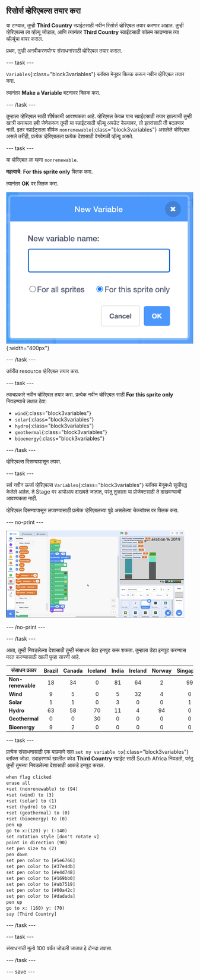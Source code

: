 ## रिसोर्स व्हेरिएबल्स तयार करा

या टप्प्यात, तुम्ही **Third Country** स्प्राईटसाठी नवीन रिसोर्स व्हेरिएबल तयार करणार आहात. तुम्ही व्हेरिएबल्स ला व्हॅल्यू जोडाल, आणि त्यानंतर **Third Country** स्प्राईटसाठी कॉलम काढण्यास त्या व्हॅल्यूंचा वापर कराल.

प्रथम, तुम्ही अनवीकरणयोग्य संसाधनांसाठी व्हेरिएबल तयार कराल.

--- task ---

`Variables`{:class="block3variables"} ब्लॉक्स मेनूवर क्लिक करून नवीन व्हेरिएबल तयार करा.

त्यानंतर **Make a Variable** बटनावर क्लिक करा.

--- /task ---

तुम्हाला व्हेरिएबल साठी शीर्षकाची आवश्यकता आहे. व्हेरिएबल केवळ याच स्प्राईटसाठी तयार झाल्याची तुम्ही खात्री करायला हवी जेणेकरून तुम्ही या स्प्राईटसाठी व्हॅल्यू अपडेट केल्यावर, तो इतरांसाठी ती बदलणार नाही. इतर स्प्राईट्सला शीर्षक `nonrenewable`{:class="block3variables"} असलेले व्हेरिएबल असले तरीही, प्रत्येक व्हेरिएबलला प्रत्येक देशासाठी वेगवेगळी व्हॅल्यू असते.

--- task ---

या व्हेरिएबल ला म्हणा `nonrenewable`.

**महत्वाचे**: **For this sprite only** क्लिक करा.

त्यानंतर **OK** वर क्लिक करा.

![electricity naming व्हेरिएबलची png](images/electricity-naming-variables.png){:width="400px"}

--- /task ---

उर्वरीत resource व्हेरिएबल तयार करा.

--- task ---

त्याचप्रकारे नवीन व्हेरिएबल तयार करा. प्रत्येक नवीन व्हेरिएबल साठी **For this sprite only** निवडण्याचे लक्षात ठेवा:
+ `wind`{:class="block3variables"}
+ `solar`{:class="block3variables"}
+ `hydro`{:class="block3variables"}
+ `geothermal`{:class="block3variables"}
+ `bioenergy`{:class="block3variables"}

--- /task ---

व्हेरिएबल्स दिसण्यापासून लपवा.

--- task ---

सर्व नवीन ऊर्जा व्हेरिएबल्स `Variables`{:class="block3variables"} ब्लॉक्स मेनूमध्ये सूचीबद्ध केलेले आहेत. ते Stage वर आपोआप दाखवते जातात, परंतु तुम्हाला या प्रोजेक्टसाठी ते दाखवण्याची आवश्यकता नाही.

व्हेरिएबल दिसण्यापासून लपवण्यासाठी प्रत्येक व्हेरिएबलच्या पुढे असलेल्या चेकबॉक्स वर क्लिक करा.

--- no-print ---

![hiding व्हेरिएबलची png](images/hiding-variables.gif)

--- /no-print ---

--- /task ---

आता, तुम्ही निवडलेल्या देशासाठी तुम्ही संसाधन डेटा इनपुट करू शकता. तुम्हाला डेटा इनपुट करण्यास मदत करण्यासाठी खाली पुन्हा सारणी आहे.

संसाधन प्रकार | Brazil | Canada | Iceland | India | Ireland | Norway | Singapore | S.Africa | USA |
| --- | :---: | :---: | :---: | :---: | :---: | :---: | :---: | :---: | :---: |
**Non-renewable** | 18 | 34 | 0 | 81 | 64 | 2 | 99 | 94 | 83 |
**Wind** | 9 | 5 | 0 | 5 | 32 | 4 | 0 | 3 | 7 |
**Solar** | 1 | 1 | 0 | 3 | 0 | 0 | 1 | 1 | 2 |
**Hydro** | 63 | 58 | 70 | 11 | 4 | 94 | 0 | 2 | 7 |
**Geothermal** | 0 | 0 | 30 | 0 | 0 | 0 | 0 | 0 | 0 |
**Bioenergy** | 9 | 2 | 0 | 0 | 0 | 0 | 0 | 0 | 1 |

--- task ---

प्रत्येक संसाधनासाठी एक याप्रमाणे सहा `set my variable to`{:class="block3variables"} ब्लॉक्स जोडा. उदाहरणार्थ खालील कोड **Third Country** स्प्राईट साठी South Africa निवडतो, परंतु तुम्ही तुमच्या निवडलेल्या देशासाठी आकडे इनपुट कराल.

```blocks3
when flag clicked
erase all
+set (nonrenewable) to (94)
+set (wind) to (3)
+set (solar) to (1)
+set (hydro) to (2)
+set (geothermal) to (0)
+set (bioenergy) to (0)
pen up
go to x:(120) y: (-140)
set rotation style [don't rotate v]
point in direction (90)
set pen size to (2)
pen down
set pen color to [#5e6766]
set pen color to [#37e4db]
set pen color to [#e4d748]
set pen color to [#169bb0]
set pen color to [#ab7519]
set pen color to [#00a42c]
set pen color to [#dadada]
pen up
go to x: (160) y: (70)
say [Third Country]
```

--- /task ---

--- task ---

संसाधनांची मूल्ये 100 पर्यंत जोडली जातात हे दोनदा तपासा.

--- /task ---

--- save ---
